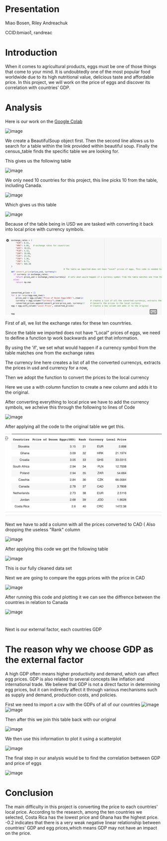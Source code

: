 # Presentation
Miao Bosen, Riley Andreachuk

CCID:bmiao1, randreac



# Introduction
When it comes to agricultural products, eggs must be one of those things that come to your mind. It is undoubtedly one of the most popular food worldwide due to its high nutritional value, delicious taste and affordable price. In this project, we will work on the price of eggs and discover its correlation with countries’ GDP.


# Analysis
Here is our work on the [Google Colab](Presentation.ipynb)

![image](https://github.com/user-attachments/assets/989ee7be-cd9c-4de2-9106-04252fcafba1)

We create a BeautifulSoup object first. Then the second line allows us to search for a table within the link provided within beautiful soup. Finally the census_table finds the specific table we are looking for.

This gives us the following table

![image](https://github.com/user-attachments/assets/690158b9-b901-44b9-8e93-1ac14f7ddb90)


We only need 10 countries for this project, this line picks 10 from the table, including Canada.

![image](https://github.com/user-attachments/assets/45a44b88-940c-413b-a047-ff0c84a4926d)

Which gives us this table

![image](https://github.com/user-attachments/assets/cc55c856-24dc-45bd-b5a8-591ca465fef8)

Because of the table being in USD we are tasked with converting it back into local price with currency symbols.

![IMG_0172](IMG_0172.jpeg)

First of all, we list the exchange rates for these ten counrtries.

Since the table we imported does not have "Local" prices of eggs, we need to deifine a function tp work backwards and get that information.
 
 By using the 'if', we set what would happen if a currency symbol from the table matches one from the exchange rates

The currency line here creates a list of all the converted currencys, extracts the prices in usd and currency for a row,

Then we adopt the function to convert the prices to the local currency           

Here we use a with column function to create a new column and adds it to the original.



After converting everything to local price we have to add the currency symbols, we acheive this through the following to lines of Code

![image](https://github.com/user-attachments/assets/97319b26-b25f-4e20-98db-b77d7f87f826)

After applying all the code to the original table we get this.

![IMG_0173](IMG_0173.jpeg)

Next we have to add a column with all the prices converted to CAD ( Also dropping the useless "Rank" column

![image](https://github.com/user-attachments/assets/6943f21f-7b61-4bf5-b1a8-5717ab54827f)

After applying this code we get the following table

![image](https://github.com/user-attachments/assets/2df0e3b6-fa6e-456a-af3c-e834dfb9d5fe)

This is our fully cleaned data set

Next we are going to compare the eggs prices with the price in CAD

![image](https://github.com/user-attachments/assets/74d4f0d4-3c1a-4f09-a77e-1cde9d19e561)

After running this code and plotting it we can see the diffrence between the countries in relation to Canada

![image](https://github.com/user-attachments/assets/3d1c9355-377c-49b4-9fa3-ca0a0817a6ef)

#


Next is our external factor, each countries GDP

# The reason why we choose GDP as the external factor
A high GDP often means higher productivity and demand, which can affect egg prices. GDP is also related to several concepts like inflation and international trade. We believe that GDP is not a direct factor in determining egg prices, but it can indirectly affect it through various mechanisms such as supply and demand, production costs, and policies.


First we need to import a csv with the GDPs of all of our countries
![image](https://github.com/user-attachments/assets/e0be35ab-8875-4dbb-babb-3c5c95422a3e)
![image](https://github.com/user-attachments/assets/9c07e54f-f741-4a6c-9592-e7c7ea7e2bcc)


Then after this we join this table back with our original 

![image](https://github.com/user-attachments/assets/fe5305c0-9e71-427e-ab15-cd1dd00f8cf0)

We then use this information to plot it using a scatterplot

![image](https://github.com/user-attachments/assets/738e9d94-fe93-4966-bde8-077f165a49be)


The final step in our analysis would be to find the correlation bettween GDP and price of eggs

![image](https://github.com/user-attachments/assets/0f2b8fe1-d64f-409c-a0fd-e8529a52fc56)


# Conclusion
The main difficulty in this project is converting the price to each countries' local price.
According to the research, among the ten countries we selected, Costa Rica has the lowest price and Ghana has the highest price.
-0.2 indicates that there is a very weak negative linear relationship between countries' GDP and egg prices,which means GDP may not have an impact on the price.
